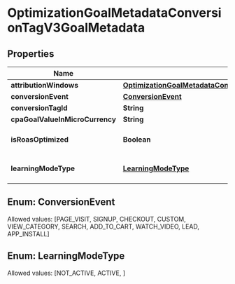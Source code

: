 

# OptimizationGoalMetadataConversionTagV3GoalMetadata


## Properties

Name | Type | Description | Notes
------------ | ------------- | ------------- | -------------
**attributionWindows** | [**OptimizationGoalMetadataConversionTagV3GoalMetadataAttributionWindows**](OptimizationGoalMetadataConversionTagV3GoalMetadataAttributionWindows.md) |  |  [optional]
**conversionEvent** | [**ConversionEvent**](#ConversionEvent) |  |  [optional]
**conversionTagId** | **String** |  |  [optional]
**cpaGoalValueInMicroCurrency** | **String** |  |  [optional]
**isRoasOptimized** | **Boolean** | Ad group is ROAS optimized |  [optional]
**learningModeType** | [**LearningModeType**](#LearningModeType) | Conversion learning model type |  [optional]


## Enum: ConversionEvent
Allowed values: [PAGE_VISIT, SIGNUP, CHECKOUT, CUSTOM, VIEW_CATEGORY, SEARCH, ADD_TO_CART, WATCH_VIDEO, LEAD, APP_INSTALL]



## Enum: LearningModeType
Allowed values: [NOT_ACTIVE, ACTIVE, ]




